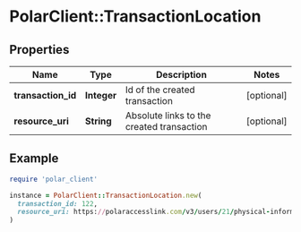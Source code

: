 # PolarClient::TransactionLocation

## Properties

| Name | Type | Description | Notes |
| ---- | ---- | ----------- | ----- |
| **transaction_id** | **Integer** | Id of the created transaction | [optional] |
| **resource_uri** | **String** | Absolute links to the created transaction | [optional] |

## Example

```ruby
require 'polar_client'

instance = PolarClient::TransactionLocation.new(
  transaction_id: 122,
  resource_uri: https://polaraccesslink.com/v3/users/21/physical-information-transactions/32
)
```

